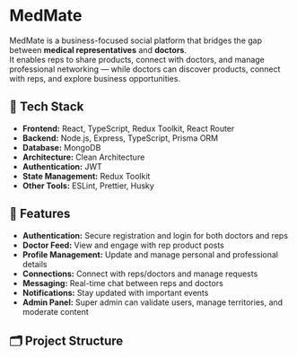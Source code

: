 # MedMate

MedMate is a business-focused social platform that bridges the gap between **medical representatives** and **doctors**.  
It enables reps to share products, connect with doctors, and manage professional networking — while doctors can discover products, connect with reps, and explore business opportunities.

## 🚀 Tech Stack
- **Frontend:** React, TypeScript, Redux Toolkit, React Router
- **Backend:** Node.js, Express, TypeScript, Prisma ORM
- **Database:** MongoDB
- **Architecture:** Clean Architecture
- **Authentication:** JWT
- **State Management:** Redux Toolkit
- **Other Tools:** ESLint, Prettier, Husky

## 📌 Features
- **Authentication:** Secure registration and login for both doctors and reps
- **Doctor Feed:** View and engage with rep product posts
- **Profile Management:** Update and manage personal and professional details
- **Connections:** Connect with reps/doctors and manage requests
- **Messaging:** Real-time chat between reps and doctors
- **Notifications:** Stay updated with important events
- **Admin Panel:** Super admin can validate users, manage territories, and moderate content

## 🗂 Project Structure
